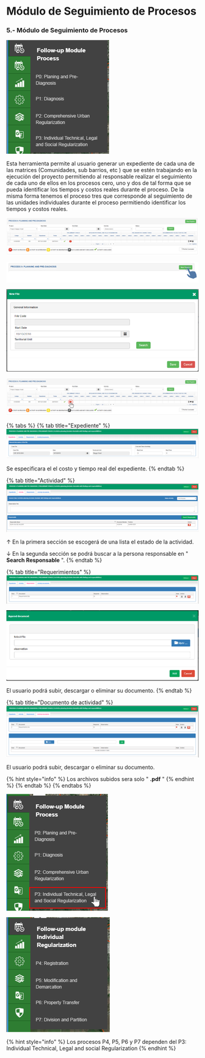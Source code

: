 # Módulo de Seguimiento de Procesos

### 5.- Módulo de Seguimiento de Procesos

![](../.gitbook/assets/image%20%2861%29.png)

Esta herramienta permite al usuario generar un expediente de cada una de las matrices \(Comunidades, sub barrios, etc \)  que se estén trabajando en la ejecución del proyecto permitiendo al responsable realizar el seguimiento de cada uno de ellos  en los procesos cero, uno y dos  de tal forma que se pueda identificar los tiempos y costos reales durante el proceso. De la misma forma tenemos el proceso tres que corresponde al seguimiento de las unidades individuales durante el proceso  permitiendo identificar los tiempos y costos reales.

![](../.gitbook/assets/image%20%28172%29.png)

![](../.gitbook/assets/image%20%28116%29.png)

![](../.gitbook/assets/image%20%28182%29.png)

![](../.gitbook/assets/image%20%2836%29.png)

{% tabs %}
{% tab title="Expediente" %}
![](../.gitbook/assets/image%20%2873%29.png)

Se especificara el el costo y tiempo real del expediente.
{% endtab %}

{% tab title="Actividad" %}
![](../.gitbook/assets/image%20%2837%29.png)

↑ En la primera sección se escogerá de una lista el estado de la actividad.

↓ En la segunda sección  se podrá buscar a la persona responsable en "  **Search Responsable** ".
{% endtab %}

{% tab title="Requerimientos" %}
![](../.gitbook/assets/image%20%28138%29.png)

![](../.gitbook/assets/image%20%2862%29.png)

El usuario podrá subir, descargar o eliminar su documento.
{% endtab %}

{% tab title="Documento de actividad" %}
![](../.gitbook/assets/image%20%2877%29.png)

El usuario podrá subir, descargar o eliminar su documento.

{% hint style="info" %}
Los archivos subidos sera solo " **.pdf** "
{% endhint %}
{% endtab %}
{% endtabs %}



![](../.gitbook/assets/image%20%2823%29.png)

![](../.gitbook/assets/image%20%28153%29.png)

{% hint style="info" %}
Los procesos P4, P5, P6 y P7 dependen del P3: Individual Technical, Legal and social Regularization
{% endhint %}

